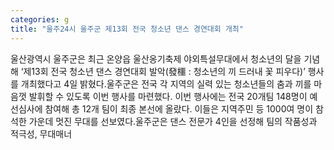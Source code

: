 ```yaml
---
categories: g
title: "울주24시 울주군 제13회 전국 청소년 댄스 경연대회 개최"
---
```

울산광역시 울주군은 최근 온양읍 울산옹기축제 야외특설무대에서 청소년의 달을 기념해 ‘제13회 전국 청소년 댄스 경연대회 발악(發櫮 : 청소년의 끼 드러내 꽃 피우다)’ 행사를 개최했다고 4일 밝혔다.울주군은 전국 각 지역의 실력 있는 청소년들의 춤과 끼를 마음껏 발휘할 수 있도록 이번 행사를 마련했다. 이번 행사에는 전국 20개팀 148명이 예선심사에 참여해 총 12개 팀이 최종 본선에 올랐다. 이들은 지역주민 등 1000여 명이 참석한 가운데 멋진 무대를 선보였다.울주군은 댄스 전문가 4인을 선정해 팀의 작품성과 적극성, 무대매너